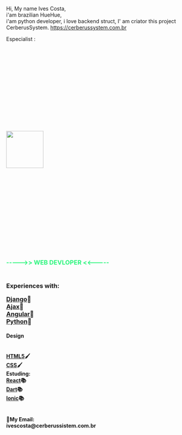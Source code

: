 Hi, My name Ives Costa,
<br/>
i'am brazilian HueHue,
<br/>
i'am python developer,
i love backend struct,
I' am criator this project CerberusSystem.
https://cerberussystem.com.br <br>

Especialist :<br>
<br>
<img style="width: 100px;height: 100px;margin: 221.6px 0px;" src="https://humberto.io/img/generics/django.png">


<h3 style="color:rgb(11 243 105 / 87%);" >----->> WEB DEVLOPER <<-----<h3>
<br>
Experiences with:
 
<a href="">Django</a>🚀
<br>
<a href="">Ajax</a>🤖
<br>
<a href="">Angular</a>🚀
<br>
<a href="">Python</a>🐍
<br>
<h4>Design<h4><br>
<a href="">HTML5</a>🖌️
<br>
<a href="">CSS</a>🖌️
<br>
Estuding:<br>
<a href="">React</a>📚
  <br>
<a href="">Dart</a>📚<br>
<a href="">Ionic</a>📚
<br>
 <br>
  <br>
📨My Email:<br>
ivescosta@cerberussistem.com.br
<br>
<!---
IvesCostaBr/IvesCostaBr is a ✨ special ✨ repository because its `README.md` (this file) appears on your GitHub profile.
You can click the Preview link to take a look at your changes.
--->
